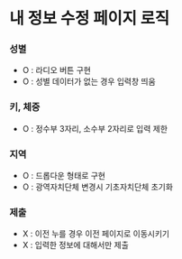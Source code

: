 # 내 정보 수정 페이지 로직

### 성별

- O : 라디오 버튼 구현
- O : 성별 데이터가 없는 경우 입력창 띄움

### 키, 체중

- O : 정수부 3자리, 소수부 2자리로 입력 제한

### 지역

- O : 드롭다운 형태로 구현
- O : 광역자치단체 변경시 기초자치단체 초기화

### 제출

- X : 이전 누를 경우 이전 페이지로 이동시키기
- X : 입력한 정보에 대해서만 제출
